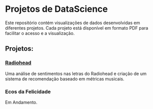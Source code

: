# Projetos de DataScience

Este repositório contém visualizações de dados desenvolvidas em diferentes projetos. Cada projeto está disponível em formato PDF para facilitar o acesso e a visualização.

## Projetos:

### [Radiohead](radiohead/Radiohead_Diogo_Hiroyuki.pdf)
Uma análise de sentimentos nas letras do Radiohead e criação de um sistema de recomendação baseado em métricas musicais.

### Ecos da Felicidade
Em Andamento.
